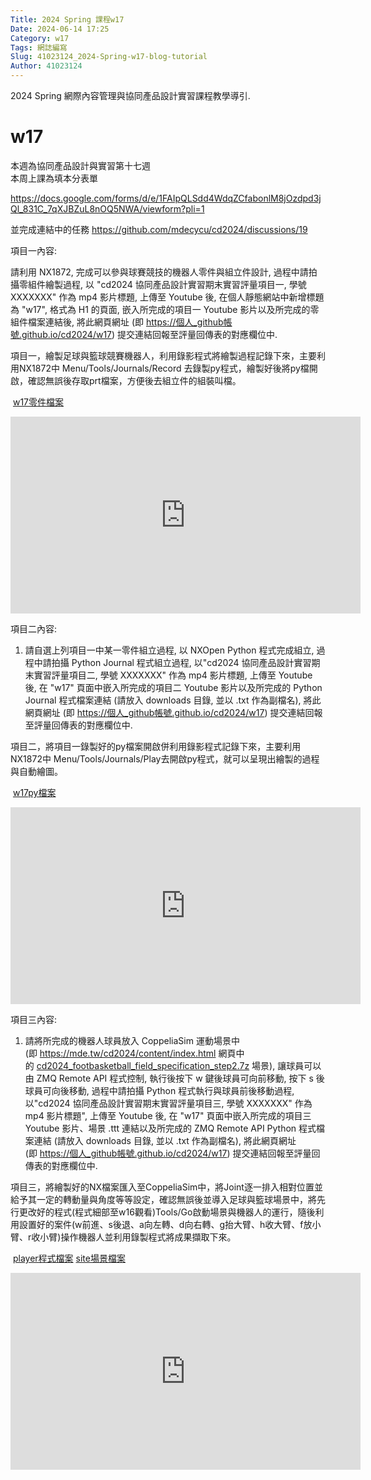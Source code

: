 ```yaml
---
Title: 2024 Spring 課程w17
Date: 2024-06-14 17:25
Category: w17
Tags: 網誌編寫
Slug: 41023124_2024-Spring-w17-blog-tutorial
Author: 41023124
---
```


2024 Spring 網際內容管理與協同產品設計實習課程教學導引.

<!-- PELICAN_END_SUMMARY -->

# w17

<p><span>本週為協同產品設計與實習第十七週</span><br><span>本周上課為填本分表單</span></p>
<p><a href="https://docs.google.com/forms/d/e/1FAIpQLSdd4WdqZCfabonlM8jOzdpd3jQl_831C_7qXJBZuL8nOQ5NWA/viewform?pli=1">https://docs.google.com/forms/d/e/1FAIpQLSdd4WdqZCfabonlM8jOzdpd3jQl_831C_7qXJBZuL8nOQ5NWA/viewform?pli=1</a>&nbsp;</p>
<p>並完成連結中的任務&nbsp;<a href="https://github.com/mdecycu/cd2024/discussions/19">https://github.com/mdecycu/cd2024/discussions/19</a>&nbsp;</p>
<p>項目一內容:<p>
<p>請利用 NX1872, 完成可以參與球賽競技的機器人零件與組立件設計, 過程中請拍攝零組件繪製過程, 以 "cd2024 協同產品設計實習期末實習評量項目一, 學號 XXXXXXX" 作為 mp4 影片標題, 上傳至 Youtube 後, 在個人靜態網站中新增標題為 "w17", 格式為 H1 的頁面, 嵌入所完成的項目一 Youtube 影片以及所完成的零組件檔案連結後, 將此網頁網址 (即<span>&nbsp;</span><a href="https://xn--_github-n14kz1hx94cem6g.github.io/cd2024/w17" rel="nofollow">https://個人_github帳號.github.io/cd2024/w17</a>) 提交連結回報至評量回傳表的對應欄位中.</p>
<p>項目一，繪製足球與籃球競賽機器人，利用錄影程式將繪製過程記錄下來，主要利用NX1872中 Menu/Tools/Journals/Record 去錄製py程式，繪製好後將py檔開啟，確認無誤後存取prt檔案，方便後去組立件的組裝叫檔。</p>
<span>&nbsp;</span><a href="https://41023124.github.io/cd2024/downloads/w17prt.zip">w17零件檔案</a>
<p><iframe width="560" height="315" allow="accelerometer; autoplay; clipboard-write; encrypted-media; gyroscope; picture-in-picture; web-share" allowfullscreen="allowfullscreen" frameborder="0" referrerpolicy="strict-origin-when-cross-origin" src="https://www.youtube.com/embed/a4MmT0m3DWg?si=DaJxbWuvRsdK2p_c" title="YouTube video player"></iframe></p>
<p>項目二內容:<p>
<ol dir="auto">
<li>
<p dir="auto">請自選上列項目一中某一零件組立過程, 以 NXOpen Python 程式完成組立, 過程中請拍攝 Python Journal 程式組立過程, 以"cd2024 協同產品設計實習期末實習評量項目二, 學號 XXXXXXX" 作為 mp4 影片標題, 上傳至 Youtube 後, 在 "w17" 頁面中嵌入所完成的項目二 Youtube 影片以及所完成的 Python Journal 程式檔案連結 (請放入 downloads 目錄, 並以 .txt 作為副檔名), 將此網頁網址 (即<span>&nbsp;</span><a href="https://xn--_github-n14kz1hx94cem6g.github.io/cd2024/w17" rel="nofollow">https://個人_github帳號.github.io/cd2024/w17</a>) 提交連結回報至評量回傳表的對應欄位中.</p>
</li>
</ol>
<p><span>項目二，將項目一錄製好的py檔案開啟併利用錄影程式記錄下來，主要利用NX1872中 Menu/Tools/Journals/Play去開啟py程式，就可以呈現出繪製的過程與自動繪圖。</span></p>
<span>&nbsp;</span><a href="https://41023124.github.io/cd2024/downloads/w17py.zip">w17py檔案</a>
<p><iframe width="560" height="315" allow="accelerometer; autoplay; clipboard-write; encrypted-media; gyroscope; picture-in-picture; web-share" allowfullscreen="allowfullscreen" frameborder="0" referrerpolicy="strict-origin-when-cross-origin" src="https://www.youtube.com/embed/dW3vkIDi8VA?si=XbESnw5MfVPK149s" title="YouTube video player"></iframe></p>
<p>項目三內容:<p>
<ol dir="auto">
<li>
<p dir="auto">請將所完成的機器人球員放入 CoppeliaSim 運動場景中 (即<span>&nbsp;</span><a href="https://mde.tw/cd2024/content/index.html" rel="nofollow">https://mde.tw/cd2024/content/index.html</a><span>&nbsp;</span>網頁中的<span>&nbsp;</span><a href="http://229.cycu.org/cd2024_footbasketball_field_specification_step2.7z" rel="nofollow">cd2024_footbasketball_field_specification_step2.7z</a><span>&nbsp;</span>場景), 讓球員可以由 ZMQ Remote API 程式控制, 執行後按下 w 鍵後球員可向前移動, 按下 s 後球員可向後移動, 過程中請拍攝 Python 程式執行與球員前後移動過程, 以"cd2024 協同產品設計實習期末實習評量項目三, 學號 XXXXXXX" 作為 mp4 影片標題", 上傳至 Youtube 後, 在 "w17" 頁面中嵌入所完成的項目三 Youtube 影片、場景 .ttt 連結以及所完成的 ZMQ Remote API Python 程式檔案連結 (請放入 downloads 目錄, 並以 .txt 作為副檔名), 將此網頁網址 (即<span>&nbsp;</span><a href="https://xn--_github-n14kz1hx94cem6g.github.io/cd2024/w17" rel="nofollow">https://個人_github帳號.github.io/cd2024/w17</a>) 提交連結回報至評量回傳表的對應欄位中.</p>
</li>
</ol>
<p><span>項目三，將繪製好的NX檔案匯入至CoppeliaSim中，將Joint逐一排入相對位置並給予其一定的轉動量與角度等等設定，確認無誤後並導入足球與籃球場景中，將先行更改好的程式(程式細部至w16觀看)Tools/Go啟動場景與機器人的運行，隨後利用設置好的案件(w前進、s後退、a向左轉、d向右轉、g抬大臂、h收大臂、f放小臂、r收小臂)操作機器人並利用錄製程式將成果擷取下來。</span></p>
<span>&nbsp;</span><a href="https://41023124.github.io/cd2024/downloads/player.zip">player程式檔案</a><span>&nbsp;</span><a href="https://41023124.github.io/cd2024/downloads/site.zip">site場景檔案</a>
<p><iframe width="560" height="315" allow="accelerometer; autoplay; clipboard-write; encrypted-media; gyroscope; picture-in-picture; web-share" allowfullscreen="allowfullscreen" frameborder="0" referrerpolicy="strict-origin-when-cross-origin" src="https://www.youtube.com/embed/Op4054HDD5U?si=nYSancrfTL5C4kdx" title="YouTube video player"></iframe></p>